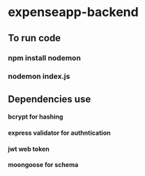 # expenseapp-backend

## To run code
### npm install nodemon
### nodemon index.js



## Dependencies use
#### bcrypt for hashing
#### express validator for authntication
#### jwt web token 
#### moongoose for schema
